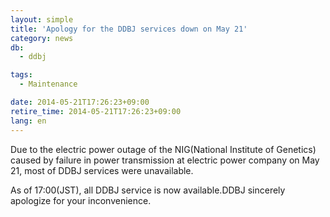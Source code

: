 ```yaml
---
layout: simple
title: 'Apology for the DDBJ services down on May 21'
category: news
db:
  - ddbj

tags:
  - Maintenance

date: 2014-05-21T17:26:23+09:00
retire_time: 2014-05-21T17:26:23+09:00
lang: en
---
```


<p>Due to the electric power outage of the NIG(National Institute of Genetics) caused by failure in power transmission at electric power company on May 21, most of DDBJ services were unavailable.</p>

<p>As of 17:00(JST), all DDBJ service is now available.DDBJ sincerely apologize for your inconvenience.</p>
